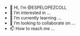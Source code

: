 - 👋 Hi, I’m @ESPELOPEZCOLL
- 👀 I’m interested in ...
- 🌱 I’m currently learning ...
- 💞️ I’m looking to collaborate on ...
- 📫 How to reach me ...

<!---
ESPELOPEZCOLL/ESPELOPEZCOLL is a ✨ special ✨ repository because its `README.md` (this file) appears on your GitHub profile.
You can click the Preview link to take a look at your changes.
--->
